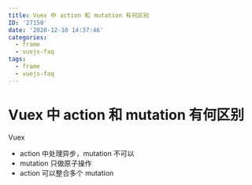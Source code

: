 ```yaml
---
title: Vuex 中 action 和 mutation 有何区别
ID: '27150'
date: '2020-12-10 14:37:46'
categories:
  - frame
  - vuejs-faq
tags:
  - frame
  - vuejs-faq
---
```


# Vuex 中 action 和 mutation 有何区别

Vuex

- action 中处理异步，mutation 不可以
- mutation 只做原子操作
- action 可以整合多个 mutation
 
 
 
 
 
 
 
 
 
 
 
 
 
 
 
 
 
 
 
 
 

